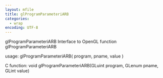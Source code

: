 ```yaml
---
layout: mfile
title: glProgramParameteriARB
categories:
  - wrap
encoding: UTF-8
---
```


glProgramParameteriARB  Interface to OpenGL function glProgramParameteriARB

usage:  glProgramParameteriARB( program, pname, value )

C function:  void glProgramParameteriARB(GLuint program, GLenum pname, GLint value)